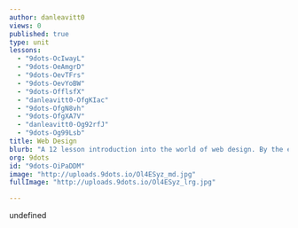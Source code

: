 ```yaml
---
author: danleavitt0
views: 0
published: true
type: unit
lessons: 
  - "9dots-OcIwayL"
  - "9dots-OeAmgrD"
  - "9dots-OevTFrs"
  - "9dots-OevYoBW"
  - "9dots-OfflsfX"
  - "danleavitt0-OfgKIac"
  - "9dots-OfgN8vh"
  - "9dots-OfgXA7V"
  - "danleavitt0-Og92rfJ"
  - "9dots-Og99Lsb"
title: Web Design
blurb: "A 12 lesson introduction into the world of web design. By the end of the unit, students will be able to create a website using HTML and CSS."
org: 9dots
id: "9dots-OiPaDDM"
image: "http://uploads.9dots.io/Ol4ESyz_md.jpg"
fullImage: "http://uploads.9dots.io/Ol4ESyz_lrg.jpg"

---
```


undefined
